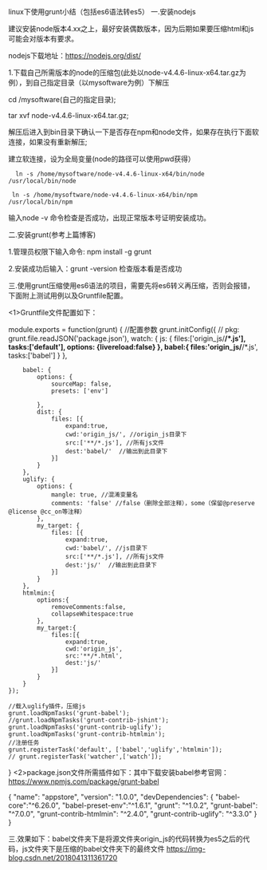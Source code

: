 linux下使用grunt小结（包括es6语法转es5）
一.安装nodejs

建议安装node版本4.xx之上，最好安装偶数版本，因为后期如果要压缩html和js可能会对版本有要求。

nodejs下载地址：https://nodejs.org/dist/

1.下载自己所需版本的node的压缩包(此处以node-v4.4.6-linux-x64.tar.gz为例），到自己指定目录（以mysoftware为例）下解压

cd  /mysoftware(自己的指定目录);

tar xvf node-v4.4.6-linux-x64.tar.gz;

解压后进入到bin目录下确认一下是否存在npm和node文件，如果存在执行下面软连接，如果没有重新解压;

建立软连接，设为全局变量(node的路径可以使用pwd获得）

      ln -s /home/mysoftware/node-v4.4.6-linux-x64/bin/node /usr/local/bin/node

     ln -s /home/mysoftware/node-v4.4.6-linux-x64/bin/npm /usr/local/bin/npm

输入node -v 命令检查是否成功，出现正常版本号证明安装成功。

二.安装grunt(参考上篇博客)

1.管理员权限下输入命令: npm install -g grunt

2.安装成功后输入：grunt -version 检查版本看是否成功

三.使用grunt压缩使用es6语法的项目，需要先将es6转义再压缩，否则会报错，下面附上测试用例以及Gruntfile配置。

<1>Gruntfile文件配置如下：

module.exports = function(grunt) {
    //配置参数
    grunt.initConfig({
        // pkg: grunt.file.readJSON('package.json'),
        watch: {
            js: {
                files:['origin_js/**/*.js'],
                tasks:['default'],
                options: {livereload:false}
            },
            babel:{
                files:'origin_js/**/*.js',
                tasks:['babel']
            }
        },
 
 
        babel: {
            options: {
                sourceMap: false,
                presets: ['env']
 
            },
            dist: {
                files: [{
                    expand:true,
                    cwd:'origin_js/', //origin_js目录下
                    src:['**/*.js'], //所有js文件
                    dest:'babel/'  //输出到此目录下
                }]
            }
        },
        uglify: {
            options: {
                mangle: true, //混淆变量名
                comments: 'false' //false（删除全部注释），some（保留@preserve @license @cc_on等注释）
            },
            my_target: {
                files: [{
                    expand:true,
                    cwd:'babel/', //js目录下
                    src:['**/*.js'], //所有js文件
                    dest:'js/'  //输出到此目录下
                }]
            }
        },
        htmlmin:{
            options:{
                removeComments:false,
                collapseWhitespace:true
            },
            my_target:{
                files:[{
                    expand:true,
                    cwd:'origin_js',
                    src:'**/*.html',
                    dest:'js/'
                }]
            }
        }
    });
 
    //载入uglify插件，压缩js
    grunt.loadNpmTasks('grunt-babel');
    //grunt.loadNpmTasks('grunt-contrib-jshint');
    grunt.loadNpmTasks('grunt-contrib-uglify');
    grunt.loadNpmTasks('grunt-contrib-htmlmin');
    //注册任务
    grunt.registerTask('default', ['babel','uglify','htmlmin']);
    // grunt.registerTask('watcher',['watch']);
}
<2>package.json文件所需插件如下：其中下载安装babel参考官网：https://www.npmjs.com/package/grunt-babel

{
  "name": "appstore",
  "version": "1.0.0",
  "devDependencies": {
    "babel-core":"^6.26.0",
    "babel-preset-env":"^1.6.1",
    "grunt": "^1.0.2",
    "grunt-babel": "^7.0.0",
    "grunt-contrib-htmlmin": "^2.4.0",
    "grunt-contrib-uglify": "^3.3.0"
  }
}

三.效果如下：babel文件夹下是将源文件夹origin_js的代码转换为es5之后的代码，js文件夹下是压缩的babel文件夹下的最终文件
https://img-blog.csdn.net/2018041311361720
